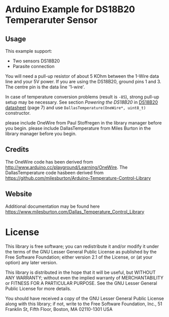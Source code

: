 # Arduino Example for DS18B20 Temperaruter Sensor

## Usage

This example support:


* Two sensors DS18B20
* Parasite connection


You will need a pull-up resistor of about 5 KOhm between the 1-Wire data line
and your 5V power. If you are using the DS18B20, ground pins 1 and 3. The
centre pin is the data line '1-wire'.

In case of temperature conversion problems (result is `-85`), strong pull-up setup may be necessary. See section 
_Powering the DS18B20_ in 
[DS18B20 datasheet](https://datasheets.maximintegrated.com/en/ds/DS18B20.pdf) (page 7)
and use `DallasTemperature(OneWire*, uint8_t)` constructor.

please include OneWire from Paul Stoffregen in the library manager before you begin.
please include DallasTemperature from Miles Burton in the library manager before you begin.

## Credits

The OneWire code has been derived from
http://www.arduino.cc/playground/Learning/OneWire.
The DallasTemperature code hasbeen derived from
https://github.com/milesburton/Arduino-Temperature-Control-Library

## Website

Additional documentation may be found here
https://www.milesburton.com/Dallas_Temperature_Control_Library

# License

This library is free software; you can redistribute it and/or
modify it under the terms of the GNU Lesser General Public
License as published by the Free Software Foundation; either
version 2.1 of the License, or (at your option) any later version.

This library is distributed in the hope that it will be useful,
but WITHOUT ANY WARRANTY; without even the implied warranty of
MERCHANTABILITY or FITNESS FOR A PARTICULAR PURPOSE.  See the GNU
Lesser General Public License for more details.

You should have received a copy of the GNU Lesser General Public
License along with this library; if not, write to the Free Software
Foundation, Inc., 51 Franklin St, Fifth Floor, Boston, MA  02110-1301  USA
